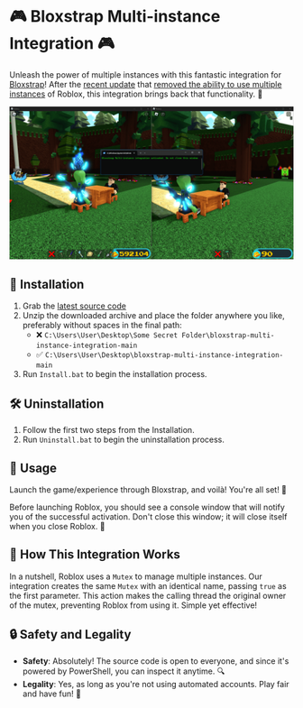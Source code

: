 # 🎮 Bloxstrap Multi-instance Integration 🎮
Unleash the power of multiple instances with this fantastic integration for [Bloxstrap](https://github.com/pizzaboxer/bloxstrap)! After the [recent update](https://github.com/pizzaboxer/bloxstrap/releases/tag/v2.6.0) that [removed the ability to use multiple instances](https://github.com/pizzaboxer/bloxstrap/wiki/Plans-to-remove-multi%E2%80%90instance-launching-from-Bloxstrap) of Roblox, this integration brings back that functionality. 🎉

<img src="https://raw.githubusercontent.com/Zgoly/hosts/main/bloxstrap-multi-instance-integration_banner.png"/>

## 🔧 Installation
1. Grab the [latest source code](https://github.com/Zgoly/bloxstrap-multi-instance-integration/archive/refs/heads/main.zip)
2. Unzip the downloaded archive and place the folder anywhere you like, preferably without spaces in the final path:
   * ❌ `C:\Users\User\Desktop\Some Secret Folder\bloxstrap-multi-instance-integration-main`
   * ✅ `C:\Users\User\Desktop\bloxstrap-multi-instance-integration-main`
3. Run `Install.bat` to begin the installation process.

## 🛠️ Uninstallation
1. Follow the first two steps from the Installation.
2. Run `Uninstall.bat` to begin the uninstallation process.

## 🚀 Usage
Launch the game/experience through Bloxstrap, and voilà! You're all set! 🎉

Before launching Roblox, you should see a console window that will notify you of the successful activation. Don't close this window; it will close itself when you close Roblox. 🎈

## 🧩 How This Integration Works
In a nutshell, Roblox uses a `Mutex` to manage multiple instances. Our integration creates the same `Mutex` with an identical name, passing `true` as the first parameter. This action makes the calling thread the original owner of the mutex, preventing Roblox from using it. Simple yet effective!

## 🔒 Safety and Legality
* **Safety**: Absolutely! The source code is open to everyone, and since it's powered by PowerShell, you can inspect it anytime. 🔍
* **Legality**: Yes, as long as you're not using automated accounts. Play fair and have fun! 🤗
